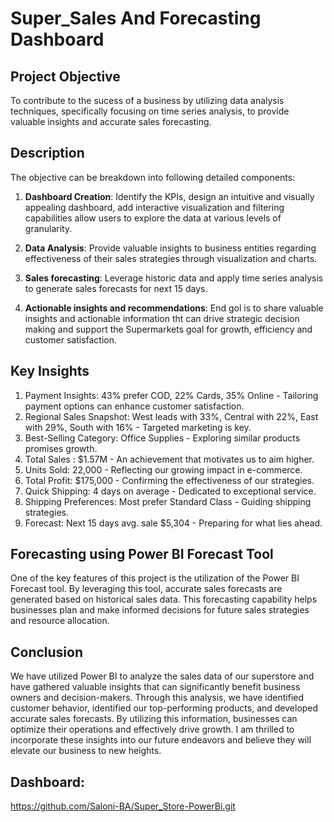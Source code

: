 # Super_Sales And Forecasting Dashboard

## Project Objective

To contribute to the sucess of a business by utilizing data analysis techniques, specifically focusing on time series analysis, to provide valuable insights and accurate sales forecasting.

## Description

The objective can be breakdown into following detailed components:

1. **Dashboard Creation**: Identify the KPIs, design an intuitive and visually appealing dashboard, add interactive visualization and filtering capabilities allow users to explore the data at various levels of granularity.

2. **Data Analysis**: Provide valuable insights to business entities regarding effectiveness of their sales strategies through visualization and charts.

3. **Sales forecasting**: Leverage historic data and apply time series analysis to generate sales forecasts for next 15 days.

4. **Actionable insights and recommendations**: End gol is to share valuable insights and actionable information tht can drive strategic decision making and support the Supermarkets goal for growth, efficiency and customer satisfaction. 

## Key Insights

1. Payment Insights: 43% prefer COD, 22% Cards, 35% Online - Tailoring payment options can enhance customer satisfaction.
2. Regional Sales Snapshot: West leads with 33%, Central with 22%, East with 29%, South with 16% - Targeted marketing is key.
3. Best-Selling Category: Office Supplies - Exploring similar products promises growth.
4. Total Sales : $1.57M - An achievement that motivates us to aim higher.
5. Units Sold: 22,000 - Reflecting our growing impact in e-commerce.
6. Total Profit: $175,000 - Confirming the effectiveness of our strategies.
7. Quick Shipping: 4 days on average - Dedicated to exceptional service.
8. Shipping Preferences: Most prefer Standard Class - Guiding shipping strategies.
9. Forecast: Next 15 days avg. sale $5,304 - Preparing for what lies ahead.

## Forecasting using Power BI Forecast Tool

One of the key features of this project is the utilization of the Power BI Forecast tool. By leveraging this tool, accurate sales forecasts are generated based on historical sales data. This forecasting capability helps businesses plan and make informed decisions for future sales strategies and resource allocation.

## Conclusion

We have utilized Power BI to analyze the sales data of our superstore and have gathered valuable insights that can significantly benefit business owners and decision-makers. Through this analysis, we have identified customer behavior, identified our top-performing products, and developed accurate sales forecasts. By utilizing this information, businesses can optimize their operations and effectively drive growth. I am thrilled to incorporate these insights into our future endeavors and believe they will elevate our business to new heights.


## Dashboard:
 https://github.com/Saloni-BA/Super_Store-PowerBi.git
